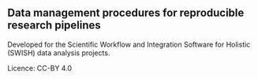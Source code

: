 Data management procedures for reproducible research pipelines 
---

Developed for the Scientific Workflow and Integration Software for Holistic (SWISH) data analysis projects.

Licence: CC-BY 4.0
